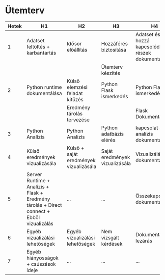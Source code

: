 # Ütemterv

| Hetek | H1 | H2  | H3 | H4 |
|-|-|-|-|-|
|1 | Adatset feltöltés + karbantartás| Idősor előállítás | Hozzáférés biztosítása | Adatset és hozzá kapcsolódó részek dokumentálása |
| | | | Ütemterv készítés |  |
|2 | Python runtime dokumentálása | Külső elemzési feladat kitűzés | Python Flask ismerkedés | Python Flask ismerkedés |
| | | Eredmény tárolás tervezése| | Flask Dokumentálás |
|3 | Python Analízis | Python Analízis | Python adatbázis elérés | kapcsolat + analízis dokumentálás |
|4 | Külső eredmények vizualizásála | Külső + saját eredmények vizualizásála | Saját eredmények vizualizásála | Vizualizálás dokumentálása |
|5 | Server Runtime + Analízis + Flask + Eredmény tárolás + Direct connect + Ebből vizualizálás | ... | ... | Összekapcsolás dokumentálás |
|6 | Egyéb vizualizálási lehetőségek | Egyéb vizualizálási lehetőségek | Nem vizsgált kérdések | Dokumentáció lezárás |
|7 | Egyéb hiányosságok + csúszások ideje | ... | ... | ... |